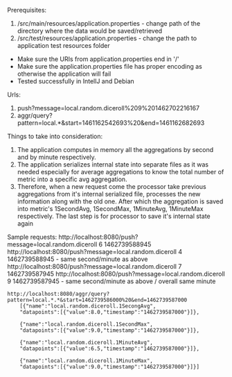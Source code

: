 Prerequisites:
1. /src/main/resources/application.properties - change path of the directory where the data would be saved/retrieved
2. /src/test/resources/application.properties - change the path to application test resources folder

- Make sure the URIs from application.properties end in '/'
- Make sure the application.properties file has proper encoding as otherwise the application will fail
- Tested successfully in IntellJ and Debian

Urls:
1. push?message=local.random.diceroll%209%201462702216167
2. aggr/query?pattern=local.*&start=1461162542693%20&end=1461162682693

Things to take into consideration:
1. The application computes in memory all the aggregations by second and by minute respectively.
2. The application serializes internal state into separate files as it was needed especially for average
aggregations to know the total number of metric into a specific avg aggregation.
3. Therefore, when a new request come the processor take previous aggregations from it's internal serialized file,
processes the new information along with the old one. After which the aggregation is saved into metric's 1SecondAvg,
1SecondMax, 1MinuteAvg, 1MinuteMax respectively. The last step is for processor to save it's internal state again

Sample requests:
    http://localhost:8080/push?message=local.random.diceroll 6 1462739588945
    http://localhost:8080/push?message=local.random.diceroll 4 1462739588945 - same second/minute as above
    http://localhost:8080/push?message=local.random.diceroll 7 1462739587945
    http://localhost:8080/push?message=local.random.diceroll 9 1462739587945 - same second/minute as above / overall same minute

    http://localhost:8080/aggr/query?pattern=local.*.*&start=1462739586000%20&end=1462739587000
        [{"name":"local.random.diceroll.1SecongAvg",
        "datapoints":[{"value":8.0,"timestamp":"1462739587000"}]},

        {"name":"local.random.diceroll.1SecondMax",
        "datapoints":[{"value":9.0,"timestamp":"1462739587000"}]},

        {"name":"local.random.diceroll.1MinuteAvg",
        "datapoints":[{"value":6.5,"timestamp":"1462739587000"}]},

        {"name":"local.random.diceroll.1MinuteMax",
        "datapoints":[{"value":9.0,"timestamp":"1462739587000"}]}]